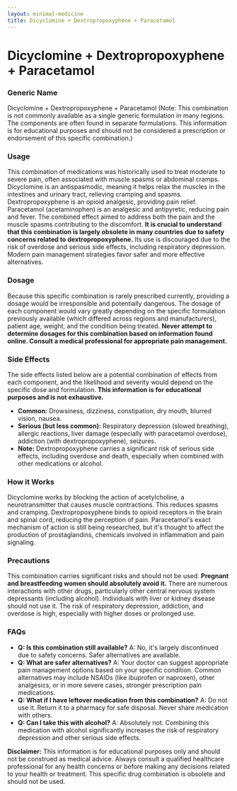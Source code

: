 ```yaml
---
layout: minimal-medicine
title: Dicyclomine + Dextropropoxyphene + Paracetamol
---
```


# Dicyclomine + Dextropropoxyphene + Paracetamol
### Generic Name
Dicyclomine + Dextropropoxyphene + Paracetamol (Note: This combination is not commonly available as a single generic formulation in many regions.  The components are often found in separate formulations.  This information is for educational purposes and should not be considered a prescription or endorsement of this specific combination.)

### Usage
This combination of medications was historically used to treat moderate to severe pain, often associated with muscle spasms or abdominal cramps.  Dicyclomine is an antispasmodic, meaning it helps relax the muscles in the intestines and urinary tract, relieving cramping and spasms. Dextropropoxyphene is an opioid analgesic, providing pain relief. Paracetamol (acetaminophen) is an analgesic and antipyretic, reducing pain and fever.  The combined effect aimed to address both the pain and the muscle spasms contributing to the discomfort.  **It is crucial to understand that this combination is largely obsolete in many countries due to safety concerns related to dextropropoxyphene.**  Its use is discouraged due to the risk of overdose and serious side effects, including respiratory depression.  Modern pain management strategies favor safer and more effective alternatives.

### Dosage
Because this specific combination is rarely prescribed currently, providing a dosage would be irresponsible and potentially dangerous.  The dosage of each component would vary greatly depending on the specific formulation previously available (which differed across regions and manufacturers), patient age, weight, and the condition being treated.  **Never attempt to determine dosages for this combination based on information found online. Consult a medical professional for appropriate pain management.**

### Side Effects
The side effects listed below are a potential combination of effects from each component, and the likelihood and severity would depend on the specific dose and formulation.  **This information is for educational purposes and is not exhaustive.**

* **Common:** Drowsiness, dizziness, constipation, dry mouth, blurred vision, nausea.
* **Serious (but less common):** Respiratory depression (slowed breathing), allergic reactions, liver damage (especially with paracetamol overdose), addiction (with dextropropoxyphene), seizures.
* **Note:**  Dextropropoxyphene carries a significant risk of serious side effects, including overdose and death, especially when combined with other medications or alcohol.


### How it Works
Dicyclomine works by blocking the action of acetylcholine, a neurotransmitter that causes muscle contractions. This reduces spasms and cramping.  Dextropropoxyphene binds to opioid receptors in the brain and spinal cord, reducing the perception of pain. Paracetamol's exact mechanism of action is still being researched, but it's thought to affect the production of prostaglandins, chemicals involved in inflammation and pain signaling.

### Precautions
This combination carries significant risks and should not be used.  **Pregnant and breastfeeding women should absolutely avoid it.**  There are numerous interactions with other drugs, particularly other central nervous system depressants (including alcohol). Individuals with liver or kidney disease should not use it.  The risk of respiratory depression, addiction, and overdose is high, especially with higher doses or prolonged use.


### FAQs
* **Q: Is this combination still available?** A: No, it's largely discontinued due to safety concerns. Safer alternatives are available.
* **Q: What are safer alternatives?** A:  Your doctor can suggest appropriate pain management options based on your specific condition. Common alternatives may include NSAIDs (like ibuprofen or naproxen), other analgesics, or in more severe cases, stronger prescription pain medications.
* **Q: What if I have leftover medication from this combination?** A:  Do not use it. Return it to a pharmacy for safe disposal.  Never share medication with others.
* **Q: Can I take this with alcohol?** A: Absolutely not. Combining this medication with alcohol significantly increases the risk of respiratory depression and other serious side effects.


**Disclaimer:** This information is for educational purposes only and should not be construed as medical advice.  Always consult a qualified healthcare professional for any health concerns or before making any decisions related to your health or treatment.  This specific drug combination is obsolete and should not be used.
